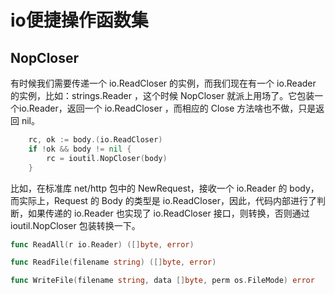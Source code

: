 # io便捷操作函数集

## NopCloser

有时候我们需要传递一个 io.ReadCloser 的实例，而我们现在有一个 io.Reader 的实例，比如：strings.Reader ，这个时候 NopCloser 就派上用场了。它包装一个io.Reader，返回一个 io.ReadCloser ，而相应的 Close 方法啥也不做，只是返回 nil。

```go
    rc, ok := body.(io.ReadCloser)
    if !ok && body != nil {
        rc = ioutil.NopCloser(body)
    }
```

比如，在标准库 net/http 包中的 NewRequest，接收一个 io.Reader 的 body，而实际上，Request 的 Body 的类型是 io.ReadCloser，因此，代码内部进行了判断，如果传递的 io.Reader 也实现了 io.ReadCloser 接口，则转换，否则通过ioutil.NopCloser 包装转换一下。



```go
func ReadAll(r io.Reader) ([]byte, error)

func ReadFile(filename string) ([]byte, error)

func WriteFile(filename string, data []byte, perm os.FileMode) error
```